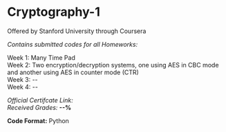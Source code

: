 # Cryptography-1
Offered by Stanford University through Coursera


*Contains submitted codes for all Homeworks:*  

Week 1: Many Time Pad  
Week 2: Two encryption/decryption systems, one using AES in CBC mode and another using AES in counter mode (CTR)  
Week 3: --  
Week 4: --  


*Official Certifcate Link:* <Will be added in future>  
*Received Grades:* **--%**  

**Code Format:** Python  
 

